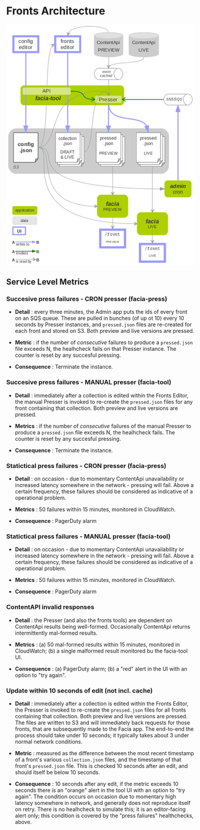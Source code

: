 # Fronts Architecture

![Fronts architecture](/docs/images/fronts-archirecture.png)

## Service Level Metrics

### Succesive press failures - CRON presser (facia-press)

* __Detail__ : every three minutes, the Admin app puts the ids of every front on an SQS queue. These are pulled in bunches (of up ot 10) every 10 seconds by Presser instances, and `pressed.json` files are re-created for each front and stored on S3. Both preview and live versions are pressed.  

* __Metric__  : if the number of *consecutive* failures to produce a `pressed.json` file exceeds N, the healhcheck fails on that Presser instance. The counter is reset by any succesful pressing. 

* __Consequence__ : Terminate the instance.

### Succesive press failures - MANUAL presser (facia-tool)

* __Detail__ : immediately after a collection is edited within the Fronts Editor, the manual Presser is invoked to re-create the `pressed.json` files for any front containing that collection. Both preview and live versions are pressed.

* __Metrics__  : if the number of *consecutive* failures of the manual Presser to produce a `pressed.json` file exceeds N, the healhcheck fails. The counter is reset by any succesful pressing. 

* __Consequence__ : Terminate the instance.

### Statictical press failures - CRON presser (facia-press)

* __Detail__ : on occasion - due to momentary ContentApi unavailability or increased latency somewhere in the network - pressing will fail. Above a certain frequency, these failures should be considered as indicative of a operational problem.   

* __Metrics__  : 50 failures within 15 minutes, monitored in CloudWatch.

* __Consequence__ : PagerDuty alarm

### Statictical press failures - MANUAL presser (facia-tool)

* __Detail__ : on occasion - due to momentary ContentApi unavailability or increased latency somewhere in the network - pressing will fail. Above a certain frequency, these failures should be considered as indicative of a operational problem.   

* __Metrics__  : 50 failures within 15 minutes, monitored in CloudWatch. 

* __Consequence__ : PagerDuty alarm

### ContentAPI invalid responses

* __Detail__ : the Presser (and also the fronts tools) are dependent on ContentApi results being well-formed. Occasionally ContentApi returns intermittently mal-formed results.

* __Metrics__  : (a) 50 mal-formed results within 15 minutes, monitored in CloudWatch; (b) a single malformed result monitored bu the facia-tool UI.

* __Consequence__ : (a) PagerDuty alarm; (b) a "red" alert in the UI with an option to "try again".

### Update within 10 seconds of edit (not incl. cache)

* __Detail__ : immediately after a collection is edited within the Fronts Editor, the Presser is invoked to re-create the `pressed.json` files for all fronts containing that collection. Both preview and live versions are pressed. The files are written to S3 and will immediately back requests for those fronts, that are subsequently made to the Facia app. The end-to-end the process should take under 10 seconds; it typically takes about 3 under normal network conditions.

* __Metric__  : measured as the difference between the most recent timestamp of a front's various `collection.json` files, and the timestamp of that front's `pressed.json` file. This is checked 10 seconds after an edit, and should itself be below 10 seconds.

* __Consequence__ : 10 seconds after any edit, if the metric exceeds 10 seconds there is an "orange" alert in the tool UI with an option to "try again". The condition occurs on occasion due to momentary high latency somewhere in network, and generally does not reproduce itself on retry. There is no healhcheck to simulate this; it is an editor-facing alert only; this condition is covered by the "press faliures" healthchecks, above.

